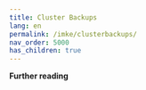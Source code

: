 ```yaml
---
title: Cluster Backups
lang: en
permalink: /imke/clusterbackups/
nav_order: 5000
has_children: true
---
```



**Further reading**
